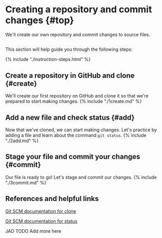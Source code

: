 # Creating a repository and commit changes {#top}
We'll create our own repository and commit changes to source files.  

<!-- trick markdown to give me a little space between these two sections of text -->
## 

This section will help guide you through the following steps:

{% include "./instruction-steps.html" %}

## Create a repository in GitHub and clone {#create} <span class="navigate-top"><a href="#top" title="Take me to the top of page"><i class="fa fa-chevron-circle-up" aria-hidden="true"></i></a></span>
We'll create our first repository on GitHub and clone it so that we're prepared to start making changes.
{% include "./1create.md" %}

## Add a new file and check status {#add} <span class="navigate-top"><a href="#top" title="Take me to the top of page"><i class="fa fa-chevron-circle-up" aria-hidden="true"></i></a></span>
Now that we've cloned, we can start making changes. Let's practice by adding a file and learn about the command `git status`.
{% include "./2add.md" %}

## Stage your file and commit your changes {#commit} <span class="navigate-top"><a href="#top" title="Take me to the top of page"><i class="fa fa-chevron-circle-up" aria-hidden="true"></i></a></span>
Our file is ready to go! Let's stage and commit our changes.
{% include "./3commit.md" %}


<!-- trick markdown to give me a little space between these two sections of text -->
## 

## References and helpful links <span class="navigate-top"><a href="#top" title="Take me to the top of page"><i class="fa fa-chevron-circle-up" aria-hidden="true"></i></a></span>
[Git SCM documentation for clone](https://git-scm.com/docs/git-clone)

[Git SCM documentation for status](https://git-scm.com/docs/git-status)

JAD TODO Add more here